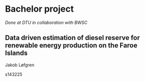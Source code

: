 # Bachelor project #

*Done at DTU in collaboration with BWSC*

## Data driven estimation of diesel reserve for renewable energy production on the Faroe Islands ##

Jakob Løfgren

s143225

